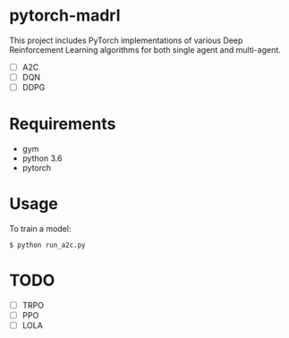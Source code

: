 # pytorch-madrl

This project includes PyTorch implementations of various Deep Reinforcement Learning algorithms for both single agent and multi-agent.

- [ ] A2C
- [ ] DQN
- [ ] DDPG

# Requirements

- gym
- python 3.6
- pytorch

# Usage

To train a model:

```
$ python run_a2c.py
```

# TODO
- [ ] TRPO
- [ ] PPO
- [ ] LOLA